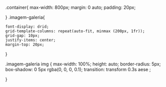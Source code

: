 .container{
max-width: 800px;
margin: 0 auto;
padding: 20px;

}
.imagem-galeria{

    font-display: drid;
    grid-template-columns: repeat(auto-fit, minmax (200px, 1fr));
    grid-gap: 10px;
    justify-items: center;
    margin-top: 20px;
}


.imagem-galeria img {
max-width: 100%;
height: auto;
border-radius: 5px;
box-shadow: 0 5px rgba(0, 0, 0, 0.1);
transition: transform 0.3s aese ;

}
